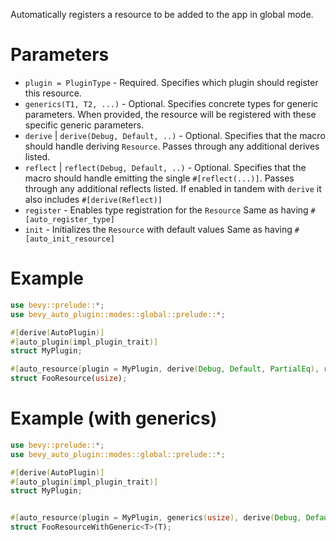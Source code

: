 Automatically registers a resource to be added to the app in global mode.

# Parameters
- `plugin = PluginType` - Required. Specifies which plugin should register this resource.
- `generics(T1, T2, ...)` - Optional. Specifies concrete types for generic parameters.
  When provided, the resource will be registered with these specific generic parameters.
- `derive` | `derive(Debug, Default, ..)` - Optional. Specifies that the macro should handle deriving `Resource`. 
  Passes through any additional derives listed.
- `reflect` | `reflect(Debug, Default, ..)` - Optional. Specifies that the macro should handle emitting the single `#[reflect(...)]`.
  Passes through any additional reflects listed.
  If enabled in tandem with `derive` it also includes `#[derive(Reflect)]` 
- `register` - Enables type registration for the `Resource`
  Same as having `#[auto_register_type]`
- `init` - Initializes the `Resource` with default values
  Same as having `#[auto_init_resource]`

# Example
```rust
use bevy::prelude::*;
use bevy_auto_plugin::modes::global::prelude::*;

#[derive(AutoPlugin)]
#[auto_plugin(impl_plugin_trait)]
struct MyPlugin;

#[auto_resource(plugin = MyPlugin, derive(Debug, Default, PartialEq), reflect,  register)]
struct FooResource(usize);
```

# Example (with generics)
```rust
use bevy::prelude::*;
use bevy_auto_plugin::modes::global::prelude::*;

#[derive(AutoPlugin)]
#[auto_plugin(impl_plugin_trait)]
struct MyPlugin;


#[auto_resource(plugin = MyPlugin, generics(usize), derive(Debug, Default, PartialEq), reflect,  register)]
struct FooResourceWithGeneric<T>(T);
```